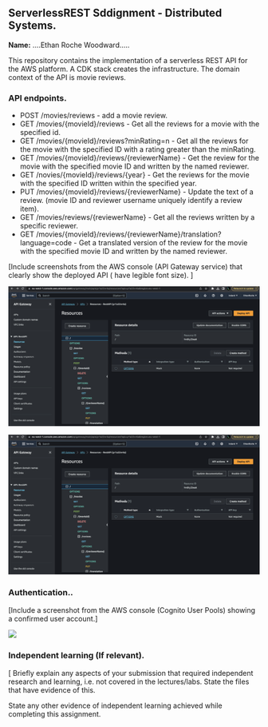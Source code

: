 ## ServerlessREST Sddignment - Distributed Systems.

__Name:__ ....Ethan Roche Woodward.....

This repository contains the implementation of a serverless REST API for the AWS platform. A CDK stack creates the infrastructure. The domain context of the API is movie reviews.

### API endpoints.
 
+ POST /movies/reviews - add a movie review.
+ GET /movies/{movieId}/reviews - Get all the reviews for a movie with the specified id.
+ GET /movies/{movieId}/reviews?minRating=n - Get all the reviews for the movie with the specified ID with a rating greater than the minRating.
+ GET /movies/{movieId}/reviews/{reviewerName} - Get the review for the movie with the specified movie ID and written by the named reviewer.
+ GET /novies/{movieId}/reviews/{year} - Get the reviews for the movie with the specified ID written within the specified year.
+ PUT /movies/{movieId}/reviews/{reviewerName} - Update the text of a review. (movie ID and reviewer username uniquely identify a review item).
+ GET /movies/reviews/{reviewerName} - Get all the reviews written by a specific reviewer.
+ GET /movies/{movieId}/reviews/{reviewerName}/translation?language=code - Get a translated version of the review for the movie with the specified movie ID and written by the named reviewer.

[Include screenshots from the AWS console (API Gateway service) that clearly show the deployed API ( have legible font size). ]

![](./images/api1.png)

![](./images/api1.png)

### Authentication..

[Include a screenshot from the AWS console (Cognito User Pools) showing a confirmed user account.]

![](./images/pool.png)

### Independent learning (If relevant).

[ Briefly explain any aspects of your submission that required independent research and learning, i.e. not covered in the lectures/labs. State the files that have evidence of this.


State any other evidence of independent learning achieved while completing this assignment.
